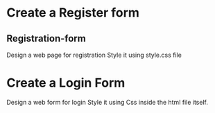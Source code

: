 # Create a Register form

## Registration-form
Design a web page for registration
Style it using style.css file

# Create a Login Form

Design a web form for login
Style it using Css inside the html file itself. 

